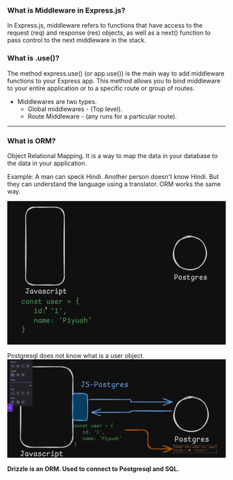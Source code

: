 ### What is Middleware in Express.js?
In Express.js, middleware refers to functions that have access to the request (req) and response (res) objects, as well as a next() function to pass control to the next middleware in the stack.

### What is .use()?
The method express.use() (or app.use()) is the main way to add middleware functions to your Express app. This method allows you to bind middleware to your entire application or to a specific route or group of routes.

* Middlewares are two types.
    * Global middlewares - (Top level).
    * Route Middleware - (any runs for a particular route).
----

### What is ORM?
Object Relational Mapping. It is a way to map the data in your database to the data in your application.

Example: A man can speck Hindi. Another person doesn't know Hindi. But they can understand the language using a translator. ORM works the same way.

![img.png](img.png)

Postgresql does not know what is a user object.
![img_1.png](img_1.png)

**Drizzle is an ORM. Used to connect to Postgresql and SQL.**

